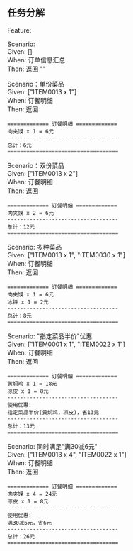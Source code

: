 
## 任务分解

Feature:

Scenario:  
Given: []  
When: 订单信息汇总  
Then: 返回 ""


Scenario：单份菜品  
Given: ["ITEM0013 x 1"]  
When: 订餐明细  
Then: 返回  

```
============= 订餐明细 =============
肉夹馍 x 1 = 6元
-----------------------------------
总计：6元
===================================
```

Scenario：双份菜品    
Given: ["ITEM0013 x 2"]  
When: 订餐明细  
Then: 返回  

```
============= 订餐明细 =============
肉夹馍 x 2 = 6元
-----------------------------------
总计：12元
===================================
```

Scenario: 多种菜品  
Given: ["ITEM0013 x 1", "ITEM0030 x 1"]  
When: 订餐明细  
Then: 返回  

```
============= 订餐明细 =============
肉夹馍 x 1 = 6元
冰锋 x 1 = 2元
-----------------------------------
总计：8元
===================================
```


Scenario: "指定菜品半价"优惠  
Given: ["ITEM0001 x 1", "ITEM0022 x 1"]  
When: 订餐明细  
Then: 返回  

```
============= 订餐明细 =============
黄焖鸡 x 1 = 18元
凉皮 x 1 = 8元
-----------------------------------
使用优惠:
指定菜品半价(黄焖鸡，凉皮)，省13元
-----------------------------------
总计：13元
===================================
```

Scenario: 同时满足"满30减6元"  
Given: ["ITEM0013 x 4", "ITEM0022 x 1"]  
When: 订餐明细  
Then: 返回  

```
============= 订餐明细 =============
肉夹馍 x 4 = 24元
凉皮 x 1 = 8元
-----------------------------------
使用优惠:
满30减6元，省6元
-----------------------------------
总计：26元
===================================
```
